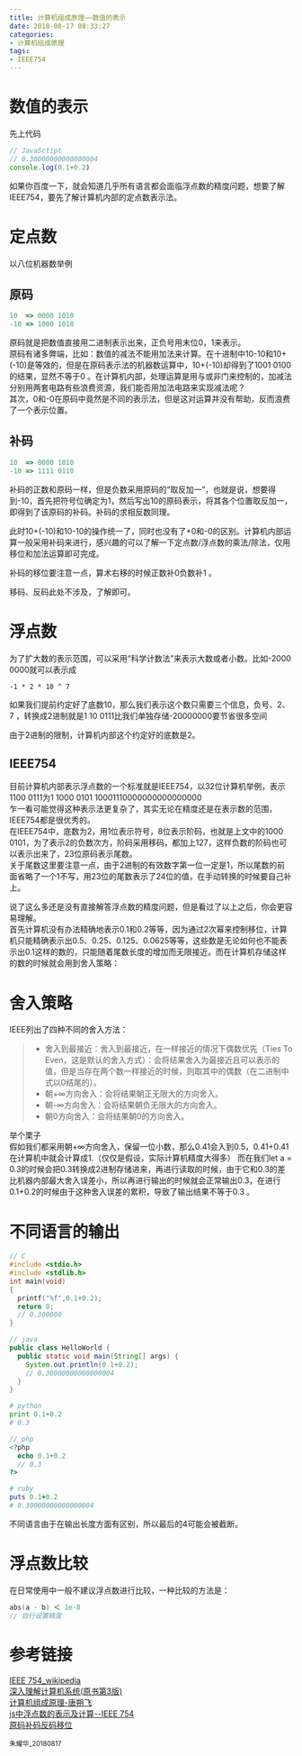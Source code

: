 ```yaml
---
title: 计算机组成原理——数值的表示
date: 2018-08-17 08:33:27
categories:
- 计算机组成原理
tags:
- IEEE754
---
```

# 数值的表示

先上代码

```javascript
// JavaSctipt
// 0.30000000000000004
console.log(0.1+0.2)

```

如果你百度一下，就会知道几乎所有语言都会面临浮点数的精度问题，想要了解IEEE754，要先了解计算机内部的定点数表示法。
<!--more-->

# 定点数

以八位机器数举例

## 原码

```JavaScript
10  => 0000 1010  
-10 => 1000 1010

```

原码就是把数值直接用二进制表示出来，正负号用末位0，1来表示。  
原码有诸多弊端，比如：数值的减法不能用加法来计算。在十进制中10-10和10+(-10)是等效的，但是在原码表示法的机器数运算中，10+(-10)却得到了1001 0100的结果，显然不等于0 。在计算机内部，处理运算是用与或非门来控制的，加减法分别用两套电路有些浪费资源，我们能否用加法电路来实现减法呢？  
其次，0和-0在原码中竟然是不同的表示法，但是这对运算并没有帮助，反而浪费了一个表示位置。

## 补码

```JavaScript
10  => 0000 1010  
-10 => 1111 0110

```

补码的正数和原码一样，但是负数采用原码的“取反加一”，也就是说，想要得到-10，首先把符号位确定为1，然后写出10的原码表示，将其各个位置取反加一，即得到了该原码的补码。补码的求相反数同理。

此时10+(-10)和10-10的操作统一了，同时也没有了+0和-0的区别。计算机内部运算一般采用补码来进行，感兴趣的可以了解一下定点数/浮点数的乘法/除法，仅用移位和加法运算即可完成。  

补码的移位要注意一点，算术右移的时候正数补0负数补1 。

移码、反码此处不涉及，了解即可。

# 浮点数

为了扩大数的表示范围，可以采用“科学计数法”来表示大数或者小数。比如-2000 0000就可以表示成  
```
-1 * 2 * 10 ^ 7
```
如果我们提前约定好了底数10，那么我们表示这个数只需要三个信息，负号、2、7 ，转换成2进制就是1 10 0111比我们单独存储-20000000要节省很多空间

由于2进制的限制，计算机内部这个约定好的底数是2。

## IEEE754

目前计算机内部表示浮点数的一个标准就是IEEE754，以32位计算机举例，表示1100 0111为1  1000 0101  10001110000000000000000  
乍一看可能觉得这种表示法更复杂了，其实无论在精度还是在表示数的范围，IEEE754都是很优秀的。  
在IEEE754中，底数为2，用1位表示符号，8位表示阶码，也就是上文中的1000 0101，为了表示2的负数次方，阶码采用移码，都加上127，这样负数的阶码也可以表示出来了，23位原码表示尾数。  
关于尾数这里要注意一点，由于2进制的有效数字第一位一定是1，所以尾数的前面省略了一个1不写，用23位的尾数表示了24位的值，在手动转换的时候要自己补上。

说了这么多还是没有直接解答浮点数的精度问题，但是看过了以上之后，你会更容易理解。  
首先计算机没有办法精确地表示0.1和0.2等等，因为通过2次幂来控制移位，计算机只能精确表示出0.5、0.25、0.125、0.0625等等，这些数是无论如何也不能表示出0.1这样的数的，只能随着尾数长度的增加而无限接近。而在计算机存储这样的数的时候就会用到舍入策略：

# 舍入策略

IEEE列出了四种不同的舍入方法：

> + 舍入到最接近：舍入到最接近，在一样接近的情况下偶数优先（Ties To Even，这是默认的舍入方式）：会将结果舍入为最接近且可以表示的值，但是当存在两个数一样接近的时候，则取其中的偶数（在二进制中式以0结尾的）。
> + 朝+∞方向舍入：会将结果朝正无限大的方向舍入。
> + 朝-∞方向舍入：会将结果朝负无限大的方向舍入。
> + 朝0方向舍入：会将结果朝0的方向舍入。

举个栗子  
假如我们都采用朝+∞方向舍入，保留一位小数，那么0.41会入到0.5，0.41+0.41在计算机中就会计算成1.（仅仅是假设，实际计算机精度大得多）
而在我们let a = 0.3的时候会把0.3转换成2进制存储进来，再进行读取的时候，由于它和0.3的差比机器内部最大舍入误差小，所以再进行输出的时候就会正常输出0.3，在进行0.1+0.2的时候由于这种舍入误差的累积，导致了输出结果不等于0.3 。

# 不同语言的输出

```C
// C
#include <stdio.h>
#include <stdlib.h>
int main(void)
{
  printf("%f",0.1+0.2);
  return 0;
  // 0.300000
}

```

```java
// java
public class HelloWorld {
  public static void main(String[] args) {
    System.out.println(0.1+0.2);
    // 0.30000000000000004
  }
}

```

```Python
# python
print 0.1+0.2
# 0.3

```

```php
// php
<?php 
  echo 0.1+0.2
  // 0.3
?>

```

```ruby
# ruby
puts 0.1+0.2
# 0.30000000000000004

```

不同语言由于在输出长度方面有区别，所以最后的4可能会被截断。

# 浮点数比较

在日常使用中一般不建议浮点数进行比较，一种比较的方法是：

```C++
abs(a - b) ＜ 1e-8
// 自行设置精度

```

# 参考链接

[IEEE 754_wikipedia](https://zh.wikipedia.org/zh-hans/IEEE_754)   
[深入理解计算机系统(原书第3版)](https://www.amazon.cn/dp/B01N03IQK4/ref=sr_1_1?ie=UTF8&qid=1534470551&sr=8-1&keywords=%E6%B7%B1%E5%85%A5%E7%90%86%E8%A7%A3%E8%AE%A1%E7%AE%97%E6%9C%BA%E7%B3%BB%E7%BB%9F)  
[计算机组成原理-唐朔飞](https://www.amazon.cn/dp/B00HTIEY94/ref=sr_1_4?ie=UTF8&qid=1534470571&sr=8-4&keywords=%E8%AE%A1%E7%AE%97%E6%9C%BA%E7%BB%84%E6%88%90%E5%8E%9F%E7%90%86)  
[js中浮点数的表示及计算--IEEE 754](https://zhuanlan.zhihu.com/p/33494597)  
[原码补码反码移位](https://www.imooc.com/article/23518)  


<small>朱耀华_20180817</small>









